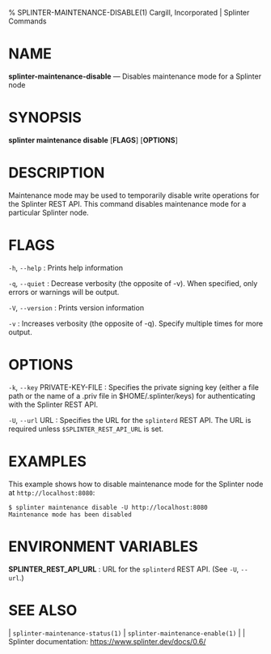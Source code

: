 % SPLINTER-MAINTENANCE-DISABLE(1) Cargill, Incorporated | Splinter Commands
<!--
  Copyright 2018-2020 Cargill Incorporated
  Licensed under Creative Commons Attribution 4.0 International License
  https://creativecommons.org/licenses/by/4.0/
-->

NAME
====

**splinter-maintenance-disable** — Disables maintenance mode for a Splinter node

SYNOPSIS
========

**splinter maintenance disable** \[**FLAGS**\] \[**OPTIONS**\]

DESCRIPTION
===========

Maintenance mode may be used to temporarily disable write operations for the
Splinter REST API. This command disables maintenance mode for a particular
Splinter node.

FLAGS
=====

`-h`, `--help`
: Prints help information

`-q`, `--quiet`
: Decrease verbosity (the opposite of -v). When specified, only errors or
  warnings will be output.

`-V`, `--version`
: Prints version information

`-v`
: Increases verbosity (the opposite of -q). Specify multiple times for more
  output.

OPTIONS
=======

`-k`, `--key` PRIVATE-KEY-FILE
: Specifies the private signing key (either a file path or the name of a
  .priv file in $HOME/.splinter/keys) for authenticating with the Splinter REST
  API.

`-U`, `--url` URL
: Specifies the URL for the `splinterd` REST API. The URL is required unless
  `$SPLINTER_REST_API_URL` is set.

EXAMPLES
========
This example shows how to disable maintenance mode for the Splinter node at
`http://localhost:8080`:

```
$ splinter maintenance disable -U http://localhost:8080
Maintenance mode has been disabled
```

ENVIRONMENT VARIABLES
=====================
**SPLINTER_REST_API_URL**
: URL for the `splinterd` REST API. (See `-U`, `--url`.)

SEE ALSO
========
| `splinter-maintenance-status(1)`
| `splinter-maintenance-enable(1)`
|
| Splinter documentation: https://www.splinter.dev/docs/0.6/
